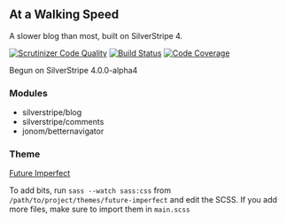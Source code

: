 ## At a Walking Speed

A slower blog than most, built on SilverStripe 4.

[![Scrutinizer Code Quality](https://scrutinizer-ci.com/g/andrewandante/andante/badges/quality-score.png?b=master)](https://scrutinizer-ci.com/g/andrewandante/andante/?branch=master)
[![Build Status](https://scrutinizer-ci.com/g/andrewandante/andante/badges/build.png?b=master)](https://scrutinizer-ci.com/g/andrewandante/andante/build-status/master)
[![Code Coverage](https://scrutinizer-ci.com/g/andrewandante/andante/badges/coverage.png?b=master)](https://scrutinizer-ci.com/g/andrewandante/andante/?branch=master)

Begun on SilverStripe 4.0.0-alpha4

### Modules

- silverstripe/blog
- silverstripe/comments
- jonom/betternavigator

### Theme

[Future Imperfect](https://html5up.net/uploads/demos/future-imperfect/)

To add bits, run `sass --watch sass:css` from `/path/to/project/themes/future-imperfect` and edit the SCSS. If you add more files, make sure to import them in `main.scss`
